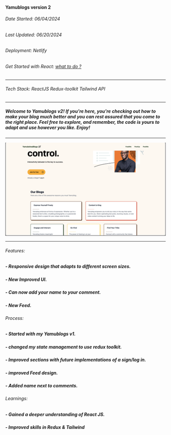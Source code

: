 #### Yamublogs version 2

###### Date Started: 06/04/2024

###### Last Updated: 06/20/2024

###### Deployment: Netlify

###### Get Started with React: [what to do ?](https://github.com/fullstacktutorials/install-reactjs)

---

###### Tech Stack: ReactJS Redux-toolkit Tailwind API



---

##### Welcome to Yamublogs v2! If you're here, you're checking out how to make your blog much better and you can rest assured that you come to the right place. Feel free to explore, and remember, the code is yours to adapt and use however you like. Enjoy!

---



![Project Image](./1pic.png)



---



###### Features:

##### - Responsive design that adapts to different screen sizes.

##### - New Improved UI.

##### - Can now add your name to your comment.

##### - New Feed.



###### Process:

##### - Started with my Yamublogs v1.

##### - changed my state management to use redux toolkit.

##### - Improved sections with future implementations of a sign/log in.

##### - improved Feed design.

##### - Added name next to comments.



###### Learnings:

##### - Gained a deeper understanding of React JS.

##### - Improved skills in Redux & Tailwind

